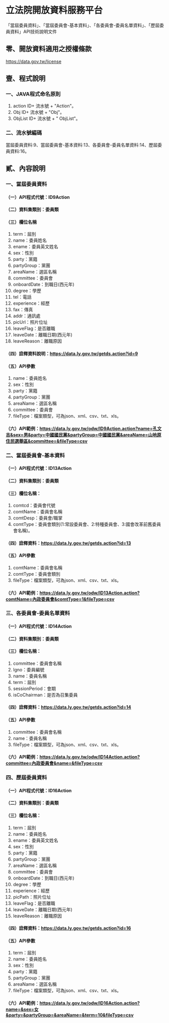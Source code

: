 # 立法院開放資料服務平台
「當屆委員資料」、「當屆委員會-基本資料」、「各委員會-委員名單資料」、「歷屆委員資料」API技術說明文件
## 零、開放資料適用之授權條款
https://data.gov.tw/license
## 壹、程式說明
### 一、JAVA程式命名原則
1.	action
ID+ 流水號 + "Action"。
2.	Obj
ID+ 流水號 + "Obj"。
3.	ObjList
ID+ 流水號 + " ObjList"。
### 二、流水號編碼
當屆委員資料:9、當屆委員會-基本資料:13、各委員會-委員名單資料:14、歷屆委員資料:16。

## 貳、內容說明
### 一、當屆委員資料
#### （一）API程式代號：ID9Action
#### （二）資料集類別：委員類
#### （三）欄位名稱
1. term：屆別
2. name：委員姓名
3. ename：委員英文姓名
4. sex：性別
5. party：黨籍
6. partyGroup：黨團
7. areaName：選區名稱
8. committee：委員會
9. onboardDate：到職日(西元年)
 10. degree：學歷
11. tel：電話
12. experience：經歷
13. fax：傳真
14. addr：通訊處
15. picUrl：照片位址
16. leaveFlag：是否離職
17. leaveDate：離職日期(西元年)
18. leaveReason：離職原因
#### （四）詮釋資料說明：https://data.ly.gov.tw/getds.action?id=9
#### （五）API參數
1. name：委員姓名
2. sex：性別
3. party：黨籍
4. partyGroup：黨團
5. areaName：選區名稱
6. committee：委員會
7. fileType：檔案類型，可為json、xml、csv、txt、xls。
#### （六）API範例：https://data.ly.gov.tw/odw/ID9Action.action?name=孔文吉&sex=男&party=中國國民黨&partyGroup=中國國民黨&areaName=山地原住民選舉區&committee=&fileType=csv

### 二、當屆委員會-基本資料
#### （一）API程式代號：ID13Action
#### （二）資料集類別：委員類
#### （三）欄位名稱：
1. comtcd：委員會代號
2. comtName：委員會名稱
3. comtDesp：委員會/職掌
4. comtType：委員會類別(1:常設委員會、2:特種委員會、3:國會改革前舊委員會名稱)。
#### （四）詮釋資料：https://data.ly.gov.tw/getds.action?id=13
#### （五）API參數
1. comtName：委員會名稱
2. comtType：委員會類別
3. fileType：檔案類型，可為json、xml、csv、txt、xls。
#### （六）API範例：https://data.ly.gov.tw/odw/ID13Action.action?comtName=內政委員會&comtType=1&fileType=csv

### 三、各委員會-委員名單資料
#### （一）API程式代號：ID14Action
#### （二）資料集類別：委員類
#### （三）欄位名稱：
1. committee：委員會名稱
2. lgno：委員編號
3. name：委員名稱
4. term：屆別
5. sessionPeriod：會期
6. isCoChairman：是否為召集委員
#### （四）詮釋資料：https://data.ly.gov.tw/getds.action?id=14
#### （五）API參數
1. committee：委員會名稱
2. name：委員名稱
3. fileType：檔案類型，可為json、xml、csv、txt、xls。
#### （六）API範例：https://data.ly.gov.tw/odw/ID14Action.action?committee=內政委員會&name=&fileType=csv

### 四、歷屆委員資料
#### （一）API程式代號：ID16Action
#### （二）資料集類別：委員類
#### （三）欄位名稱：
1. term：屆別
2. name：委員姓名
3. ename：委員英文姓名
4. sex：性別
5. party：黨籍
6. partyGroup：黨團
7. areaName：選區名稱
8. committee：委員會
9. onboardDate：到職日(西元年)
10. degree：學歷
11. experience：經歷
12. picPath：照片位址
13. leaveFlag：是否離職
14. leaveDate：離職日期(西元年)
15. leaveReason：離職原因
#### （四）詮釋資料：https://data.ly.gov.tw/getds.action?id=16
#### （五）API參數
1. term：屆別
2. name：委員姓名
3. sex：性別
4. party：黨籍
5. partyGroup：黨團
6. areaName：選區名稱
7. fileType：檔案類型，可為json、xml、csv、txt、xls。
#### （六）API範例：https://data.ly.gov.tw/odw/ID16Action.action?name=&sex=女&party=&partyGroup=&areaName=&term=10&fileType=csv
